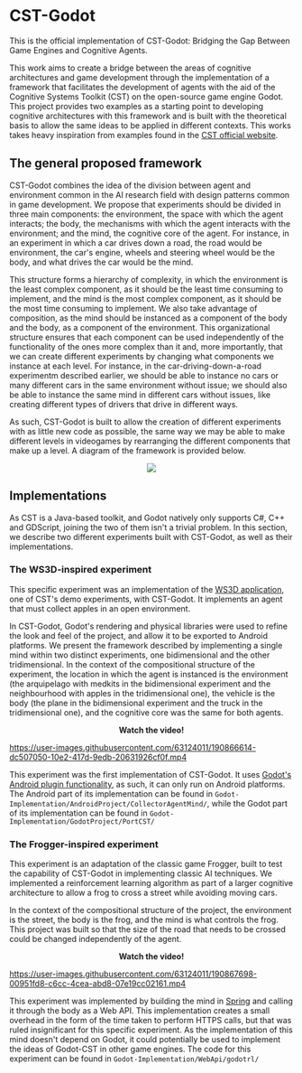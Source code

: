 # CST-Godot

This is the official implementation of CST-Godot: Bridging the Gap Between Game Engines and Cognitive Agents.

This work aims to create a bridge between the areas of cognitive architectures and game development through the implementation of a framework that facilitates the development of agents with the aid of the Cognitive Systems Toolkit (CST) on the open-source game engine Godot. This project provides two examples as a starting point to developing cognitive architectures with this framework and is built with the theoretical basis to allow the same ideas to be applied in different contexts. This works takes heavy inspiration from examples found in the [CST official website](https://cst.fee.unicamp.br/).

## The general proposed framework

CST-Godot combines the idea of the division between agent and environment common in the AI research field with design patterns common in game development. We propose that experiments should be divided in three main components: the environment, the space with which the agent interacts; the body, the mechanisms with which the agent interacts with the environment; and the mind, the cognitive core of the agent. For instance, in an experiment in which a car drives down a road, the road would be environment, the car's engine, wheels and steering wheel would be the body, and what drives the car would be the mind.

This structure forms a hierarchy of complexity, in which the environment is the least complex component, as it should be the least time consuming to implement, and the mind is the most complex component, as it should be the most time consuming to implement. We also take advantage of composition, as the mind should be instanced as a component of the body and the body, as a component of the environment. This organizational structure ensures that each component can be used independently of the functionality of the ones more complex than it and, more importantly, that we can create different experiments by changing what components we instance at each level. For instance, in the car-driving-down-a-road experimentm described earlier, we should be able to instance no cars or many different cars in the same environment without issue; we should also be able to instance the same mind in different cars without issues, like creating different types of drivers that drive in different ways.

As such, CST-Godot is built to allow the creation of different experiments with as little new code as possible, the same way we may be able to make different levels in videogames by rearranging the different components that make up a level. A diagram of the framework is provided below.

<p align="center">
  <img src="https://user-images.githubusercontent.com/63124011/190865715-2a3f5937-9221-4074-bbdb-4c24b8acc6f7.png">
</p>

## Implementations

As CST is a Java-based toolkit, and Godot natively only supports C#, C++ and GDScript, joining the two of them isn't a trivial problem. In this section, we describe two different experiments built with CST-Godot, as well as their implementations.

### The WS3D-inspired experiment

This specific experiment was an implementation of the [WS3D application](https://cst.fee.unicamp.br/examples/ws3dexample), one of CST's demo experiments, with CST-Godot. It implements an agent that must collect apples in an open environment.

In CST-Godot, Godot's rendering and physical libraries were used to refine the look and feel of the project, and allow it to be exported to Android platforms. We present the framework described by implementing a single mind within two distinct experiments, one bidimensional and the other tridimensional. In the context of the compositional structure of the experiment, the location in which the agent is instanced is the environment (the arquipelago with medkits in the bidimensional experiment and the neighbourhood with apples in the tridimensional one), the vehicle is the body (the plane in the bidimensional experiment and the truck in the tridimensional one), and the cognitive core was the same for both agents.

<p align="center">
  <b>Watch the video!</b>
</p>

https://user-images.githubusercontent.com/63124011/190866614-dc507050-10e2-417d-9edb-20631926cf0f.mp4

This experiment was the first implementation of CST-Godot. It uses [Godot's Android plugin functionality](https://docs.godotengine.org/en/stable/tutorials/platform/android/android_plugin.html), as such, it can only run on Android platforms. The Android part of its implementation can be found in `Godot-Implementation/AndroidProject/CollectorAgentMind/`, while the Godot part of its implementation can be found in `Godot-Implementation/GodotProject/PortCST/`

### The Frogger-inspired experiment

This experiment is an adaptation of the classic game Frogger, built to test the capability of CST-Godot in implementing classic AI techniques. We implemented a reinforcement learning algorithm as part of a larger cognitive architecture to allow a frog to cross a street while avoiding moving cars.

In the context of the compositional structure of the project, the environment is the street, the body is the frog, and the mind is what controls the frog. This project was built so that the size of the road that needs to be crossed could be changed independently of the agent.

<p align="center">
  <b>Watch the video!</b>
</p>

https://user-images.githubusercontent.com/63124011/190867698-00951fd8-c6cc-4cea-abd8-07e19cc02161.mp4

This experiment was implemented by building the mind in [Spring](https://spring.io/) and calling it through the body as a Web API. This implementation creates a small overhead in the form of the time taken to perform HTTPS calls, but that was ruled insignificant for this specific experiment. As the implementation of this mind doesn't depend on Godot, it could potentially be used to implement the ideas of Godot-CST in other game engines. The code for this experiment can be found in `Godot-Implementation/WebApi/godotrl/`

